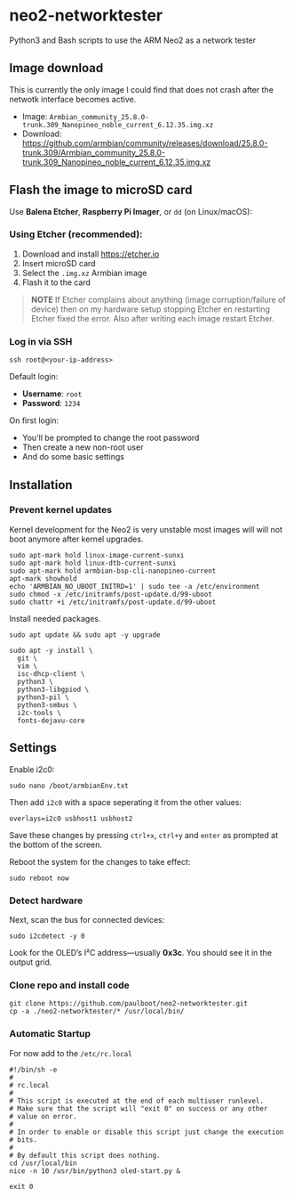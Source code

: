 # neo2-networktester
Python3 and Bash scripts to use the ARM Neo2 as a network tester


## Image download
This is currently the only image I could find that does not crash after the netwotk interface becomes active.
* Image: `Armbian_community_25.8.0-trunk.309_Nanopineo_noble_current_6.12.35.img.xz`
* Download: https://github.com/armbian/community/releases/download/25.8.0-trunk.309/Armbian_community_25.8.0-trunk.309_Nanopineo_noble_current_6.12.35.img.xz

## Flash the image to microSD card

Use **Balena Etcher**, **Raspberry Pi Imager**, or `dd` (on Linux/macOS):

### Using Etcher (recommended):

1. Download and install https://etcher.io
2. Insert microSD card
3. Select the `.img.xz` Armbian image
4. Flash it to the card

> **NOTE** If Etcher complains about anything (image corruption/failure of device) then on my hardware setup stopping Etcher en restarting Etcher fixed the error. Also after writing each image restart Etcher.

###  Log in via SSH

```
ssh root@<your-ip-address>
```

Default login:

* **Username**: `root`
* **Password**: `1234`

On first login:

* You'll be prompted to change the root password
* Then create a new non-root user
* And do some basic settings

## Installation

### Prevent kernel updates
Kernel development for the Neo2 is very unstable most images will will not boot anymore after kernel upgrades.

```
sudo apt-mark hold linux-image-current-sunxi
sudo apt-mark hold linux-dtb-current-sunxi
sudo apt-mark hold armbian-bsp-cli-nanopineo-current
apt-mark showhold
echo 'ARMBIAN_NO_UBOOT_INITRD=1' | sudo tee -a /etc/environment
sudo chmod -x /etc/initramfs/post-update.d/99-uboot
sudo chattr +i /etc/initramfs/post-update.d/99-uboot
```

Install needed packages.

```
sudo apt update && sudo apt -y upgrade

sudo apt -y install \
  git \
  vim \
  isc-dhcp-client \
  python3 \
  python3-libgpiod \
  python3-pil \
  python3-smbus \
  i2c-tools \
  fonts-dejavu-core
```

## Settings
Enable i2c0:

```
sudo nano /boot/armbianEnv.txt
```

Then add `i2c0` with a space seperating it from the other values:

```
overlays=i2c0 usbhost1 usbhost2
```

Save these changes by pressing `ctrl+x`, `ctrl+y` and `enter` as prompted at the bottom of the screen.

Reboot the system for the changes to take effect:

```
sudo reboot now
```

### Detect hardware

Next, scan the bus for connected devices:

```
sudo i2cdetect -y 0
```

Look for the OLED’s I²C address—usually **0x3c**. You should see it in the output grid.
### Clone repo and install code

```
git clone https://github.com/paulboot/neo2-networktester.git
cp -a ./neo2-networktester/* /usr/local/bin/
```

### Automatic Startup

For now add to the `/etc/rc.local`

```
#!/bin/sh -e
#
# rc.local
#
# This script is executed at the end of each multiuser runlevel.
# Make sure that the script will "exit 0" on success or any other
# value on error.
#
# In order to enable or disable this script just change the execution
# bits.
#
# By default this script does nothing.
cd /usr/local/bin
nice -n 10 /usr/bin/python3 oled-start.py &

exit 0
```
